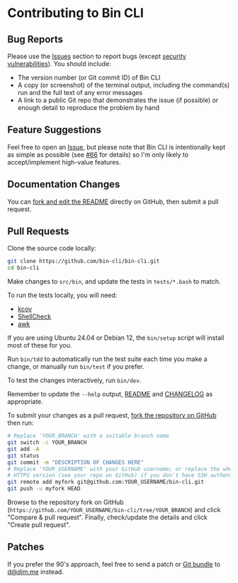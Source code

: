 # Contributing to Bin CLI

## Bug Reports

Please use the [Issues] section to report bugs (except [security vulnerabilities]). You should include:

- The version number (or Git commit ID) of Bin CLI
- A copy (or screenshot) of the terminal output, including the command(s) run and the full text of any error messages
- A link to a public Git repo that demonstrates the issue (if possible) or enough detail to reproduce the problem by hand

## Feature Suggestions

Feel free to open an [Issue], but please note that Bin CLI is intentionally kept as simple as possible
(see [#66] for details) so I'm only likely to accept/implement high-value features.

## Documentation Changes

You can [fork and edit the README] directly on GitHub, then submit a pull request.

## Pull Requests

Clone the source code locally:

```bash
git clone https://github.com/bin-cli/bin-cli.git
cd bin-cli
```

Make changes to `src/bin`, and update the tests in `tests/*.bash` to match.

To run the tests locally, you will need:

- [kcov]
- [ShellCheck]
- [awk]

If you are using Ubuntu 24.04 or Debian 12, the `bin/setup` script will install most of these for you.

Run `bin/tdd` to automatically run the test suite each time you make a change, or manually run `bin/test` if you prefer.

To test the changes interactively, run `bin/dev`.

Remember to update the `--help` output, [README] and [CHANGELOG] as appropriate.

To submit your changes as a pull request, [fork the repository on GitHub] then run:

```bash
# Replace 'YOUR_BRANCH' with a suitable branch name
git switch -c YOUR_BRANCH
git add -A
git status
git commit -m "DESCRIPTION OF CHANGES HERE"
# Replace 'YOUR_USERNAME' with your GitHub username; or replace the whole URL with the
# HTTPS version (see your repo on GitHub) if you don't have SSH authentication set up
git remote add myfork git@github.com:YOUR_USERNAME/bin-cli.git
git push -u myfork HEAD
```

Browse to the repository fork on GitHub (`https://github.com/YOUR_USERNAME/bin-cli/tree/YOUR_BRANCH`) and click
"Compare & pull request". Finally, check/update the details and click "Create pull request".

## Patches

If you prefer the 90's approach, feel free to send a patch or [Git bundle] to [d@djm.me] instead.

[#66]: https://github.com/bin-cli/bin-cli/issues/66
[CHANGELOG]: CHANGELOG.md
[Git bundle]: https://www.chiark.greenend.org.uk/~sgtatham/quasiblog/git-no-forge/#bundle
[Issue]: https://github.com/bin-cli/bin-cli/issues
[Issues]: https://github.com/bin-cli/bin-cli/issues
[README]: README.md
[ShellCheck]: https://www.shellcheck.net/
[awk]: https://www.gnu.org/software/gawk/manual/gawk.html
[d@djm.me]: mailto:d@djm.me
[fork and edit the README]: https://github.com/bin-cli/bin-cli/edit/main/README.md
[fork the repository on GitHub]: https://github.com/bin-cli/bin-cli/fork
[kcov]: https://simonkagstrom.github.io/kcov/
[nvm]: https://github.com/nvm-sh/nvm
[security vulnerabilities]: SECURITY.md

